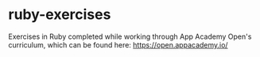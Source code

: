 # ruby-exercises

Exercises in Ruby completed while working through App Academy Open's curriculum, which can be found here: https://open.appacademy.io/


